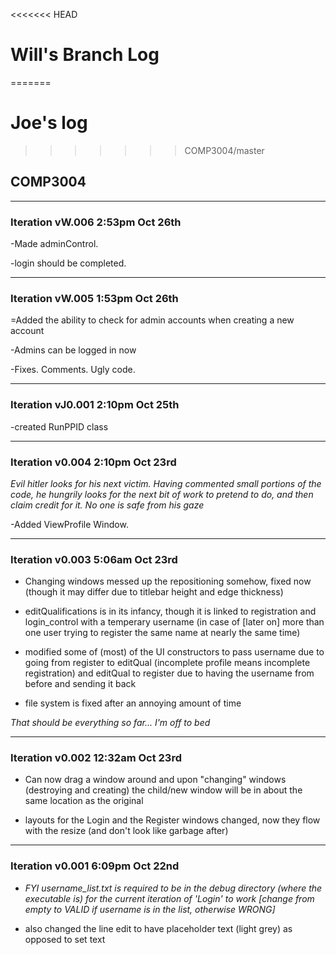 <<<<<<< HEAD
# Will's Branch Log
=======
# Joe's log
>>>>>>> COMP3004/master
## COMP3004 
--------------------------------------------------------------------------------------------
### Iteration vW.006 2:53pm Oct 26th

-Made adminControl.

-login should be completed.



--------------------------------------------------------------------------------------------
### Iteration vW.005 1:53pm Oct 26th

=Added the ability to check for admin accounts when creating a new account

-Admins can be logged in now

-Fixes. Comments. Ugly code.

--------------------------------------------------------------------------------------------
### Iteration vJ0.001 2:10pm Oct 25th

-created RunPPID class


--------------------------------------------------------------------------------------------
### Iteration v0.004 2:10pm Oct 23rd

_Evil hitler looks for his next victim. Having commented small portions of the code, he hungrily looks for the next bit of work to pretend to do, and then claim credit for it. No one is safe from his gaze_

-Added ViewProfile Window.




---------------------------------------------------------------------------------------------------------
### Iteration v0.003  5:06am Oct 23rd
- Changing windows messed up the repositioning somehow, fixed now (though it may differ due to titlebar height and edge
  thickness)

- editQualifications is in its infancy, though it is linked to registration and login_control with a temperary username (in
  case of [later on] more than one user trying to register the same name at nearly the same time)

- modified some of (most) of the UI constructors to pass username due to going from register to editQual (incomplete profile 
  means incomplete registration) and editQual to register due to having the username from before and sending it back 

- file system is fixed after an annoying amount of time

_That should be everything so far... I'm off to bed_

----------------------------------------------------------------------------------------------------------
### Iteration v0.002 12:32am Oct 23rd
- Can now drag a window around and upon "changing" windows (destroying and creating) the child/new window will be in about 
   the same location as the original

- layouts for the Login and the Register windows changed, now they flow with the resize (and don't look like garbage after)

----------------------------------------------------------------------------------------------------------
### Iteration v0.001  6:09pm Oct 22nd
- _FYI username_list.txt is required to be in the debug directory (where the executable is) for the current iteration of 'Login' to work [change from empty to VALID if username is in the list, otherwise WRONG]_

- also changed the line edit to have placeholder text (light grey) as opposed to set text
